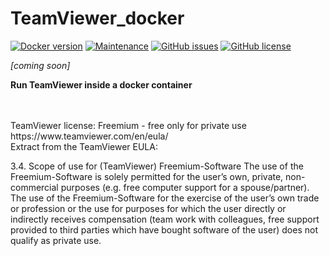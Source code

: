 # TeamViewer_docker
[![Docker version](https://img.shields.io/badge/Docker-18.06-blue.svg?logo=docker)](https://www.docker.com/)
[![Maintenance](https://img.shields.io/badge/Maintained%3F-yes-brightgreen.svg)](https://github.com/marius-joe/TeamViewer_docker/graphs/commit-activity)
[![GitHub issues](https://img.shields.io/github/issues/marius-joe/TeamViewer_docker.svg)](https://github.com/marius-joe/TeamViewer_docker/issues/)
[![GitHub license](https://img.shields.io/github/license/marius-joe/TeamViewer_docker.svg)](https://github.com/marius-joe/TeamViewer_docker/blob/master/LICENSE)

*[coming soon]*

**Run TeamViewer inside a docker container**

<br/>
<br/>
TeamViewer license: Freemium - free only for private use<br/>
https://www.teamviewer.com/en/eula/
<br/>
Extract from the TeamViewer EULA:

3.4. Scope of use for (TeamViewer) Freemium-Software
The use of the Freemium-Software is solely permitted for the user’s own, private, non-commercial purposes (e.g. free computer support for a spouse/partner). The use of the Freemium-Software for the exercise of the user’s own trade or profession or the use for purposes for which the user directly or indirectly receives compensation (team work with colleagues, free support provided to third parties which have bought software of the user) does not qualify as private use.

